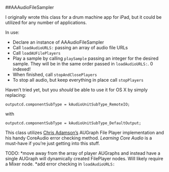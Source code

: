 ##AAAudioFileSampler

I originally wrote this class for a drum machine app for iPad, but it could be utilized for any number of applications. 

In use:

* Declare an instance of AAAudioFileSampler
* Call ```loadAudioURLS:``` passing an array of audio file URLs
* Call ```loadAUFilePlayers```
* Play a sample by calling ```playSample``` passing an integer for the desired sample.
They will be in the same order passed in ```loadAudioURLS:```. 0 indexed!
* When finished, call ```stopAndClosePlayers```
* To stop all audio, but keep everything in place call ```stopPlayers```


Haven’t tried yet, but you *should* be able to use it for OS X by simply replacing:

```
outputcd.componentSubType = kAudioUnitSubType_RemoteIO;
```
with
```
outputcd.componentSubType = kAudioUnitSubType_DefaultOutput;
```

This class utilizes [Chris Adamson’s](https://github.com/invalidname) AUGraph File Player implementation and his handy CoreAudio error checking method. *Learning Core Audio* is a must-have if you’re just getting into this stuff.

TODO:
*move away from the array of player AUGraphs and instead have a single AUGraph will dynamically created FilePlayer nodes. Will likely require a Mixer node.
*add error checking in ```loadAudioURLS:```

